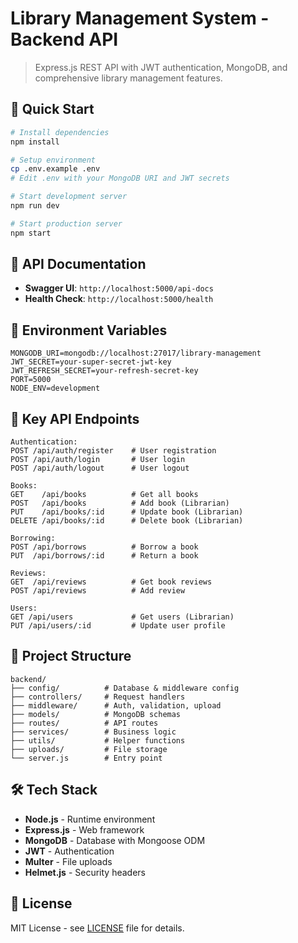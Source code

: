 # Library Management System - Backend API

> Express.js REST API with JWT authentication, MongoDB, and comprehensive library management features.

## 🚀 Quick Start

```bash
# Install dependencies
npm install

# Setup environment
cp .env.example .env
# Edit .env with your MongoDB URI and JWT secrets

# Start development server
npm run dev

# Start production server
npm start
```

## 📖 API Documentation

- **Swagger UI**: `http://localhost:5000/api-docs`
- **Health Check**: `http://localhost:5000/health`

## 🔧 Environment Variables

```env
MONGODB_URI=mongodb://localhost:27017/library-management
JWT_SECRET=your-super-secret-jwt-key
JWT_REFRESH_SECRET=your-refresh-secret-key
PORT=5000
NODE_ENV=development
```
## 🔗 Key API Endpoints

```
Authentication:
POST /api/auth/register    # User registration
POST /api/auth/login       # User login
POST /api/auth/logout      # User logout

Books:
GET    /api/books          # Get all books
POST   /api/books          # Add book (Librarian)
PUT    /api/books/:id      # Update book (Librarian)
DELETE /api/books/:id      # Delete book (Librarian)

Borrowing:
POST /api/borrows          # Borrow a book
PUT  /api/borrows/:id      # Return a book

Reviews:
GET  /api/reviews          # Get book reviews
POST /api/reviews          # Add review

Users:
GET /api/users             # Get users (Librarian)
PUT /api/users/:id         # Update user profile
```

## 📁 Project Structure

```
backend/
├── config/          # Database & middleware config
├── controllers/     # Request handlers
├── middleware/      # Auth, validation, upload
├── models/          # MongoDB schemas
├── routes/          # API routes
├── services/        # Business logic
├── utils/           # Helper functions
├── uploads/         # File storage
└── server.js        # Entry point
```

## 🛠️ Tech Stack

- **Node.js** - Runtime environment
- **Express.js** - Web framework
- **MongoDB** - Database with Mongoose ODM
- **JWT** - Authentication
- **Multer** - File uploads
- **Helmet.js** - Security headers

## 📄 License

MIT License - see [LICENSE](../LICENSE) file for details.
